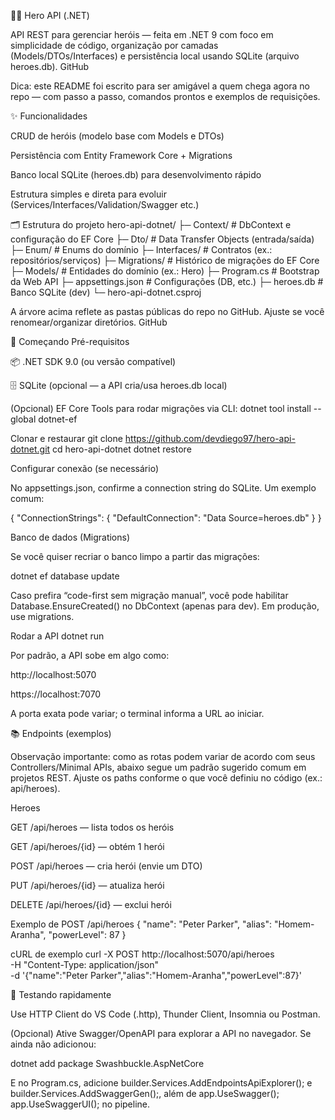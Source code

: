 🦸‍♂️ Hero API (.NET)










API REST para gerenciar heróis — feita em .NET 9 com foco em simplicidade de código, organização por camadas (Models/DTOs/Interfaces) e persistência local usando SQLite (arquivo heroes.db). 
GitHub

Dica: este README foi escrito para ser amigável a quem chega agora no repo — com passo a passo, comandos prontos e exemplos de requisições.

✨ Funcionalidades

CRUD de heróis (modelo base com Models e DTOs)

Persistência com Entity Framework Core + Migrations

Banco local SQLite (heroes.db) para desenvolvimento rápido

Estrutura simples e direta para evoluir (Services/Interfaces/Validation/Swagger etc.)

🗂 Estrutura do projeto
hero-api-dotnet/
├─ Context/                 # DbContext e configuração do EF Core
├─ Dto/                     # Data Transfer Objects (entrada/saída)
├─ Enum/                    # Enums do domínio
├─ Interfaces/              # Contratos (ex.: repositórios/serviços)
├─ Migrations/              # Histórico de migrações do EF Core
├─ Models/                  # Entidades do domínio (ex.: Hero)
├─ Program.cs               # Bootstrap da Web API
├─ appsettings.json         # Configurações (DB, etc.)
├─ heroes.db                # Banco SQLite (dev)
└─ hero-api-dotnet.csproj


A árvore acima reflete as pastas públicas do repo no GitHub. Ajuste se você renomear/organizar diretórios. 
GitHub

🚀 Começando
Pré-requisitos

📦 .NET SDK 9.0 (ou versão compatível)

🗄 SQLite (opcional — a API cria/usa heroes.db local)

(Opcional) EF Core Tools para rodar migrações via CLI:
dotnet tool install --global dotnet-ef

Clonar e restaurar
git clone https://github.com/devdiego97/hero-api-dotnet.git
cd hero-api-dotnet
dotnet restore

Configurar conexão (se necessário)

No appsettings.json, confirme a connection string do SQLite. Um exemplo comum:

{
  "ConnectionStrings": {
    "DefaultConnection": "Data Source=heroes.db"
  }
}

Banco de dados (Migrations)

Se você quiser recriar o banco limpo a partir das migrações:

dotnet ef database update


Caso prefira “code-first sem migração manual”, você pode habilitar Database.EnsureCreated() no DbContext (apenas para dev). Em produção, use migrations.

Rodar a API
dotnet run


Por padrão, a API sobe em algo como:

http://localhost:5070

https://localhost:7070

A porta exata pode variar; o terminal informa a URL ao iniciar.

📚 Endpoints (exemplos)

Observação importante: como as rotas podem variar de acordo com seus Controllers/Minimal APIs, abaixo segue um padrão sugerido comum em projetos REST. Ajuste os paths conforme o que você definiu no código (ex.: api/heroes).

Heroes

GET /api/heroes — lista todos os heróis

GET /api/heroes/{id} — obtém 1 herói

POST /api/heroes — cria herói (envie um DTO)

PUT /api/heroes/{id} — atualiza herói

DELETE /api/heroes/{id} — exclui herói

Exemplo de POST /api/heroes
{
  "name": "Peter Parker",
  "alias": "Homem-Aranha",
  "powerLevel": 87
}

cURL de exemplo
curl -X POST http://localhost:5070/api/heroes \
  -H "Content-Type: application/json" \
  -d '{"name":"Peter Parker","alias":"Homem-Aranha","powerLevel":87}'

🧪 Testando rapidamente

Use HTTP Client do VS Code (.http), Thunder Client, Insomnia ou Postman.

(Opcional) Ative Swagger/OpenAPI para explorar a API no navegador. Se ainda não adicionou:

dotnet add package Swashbuckle.AspNetCore


E no Program.cs, adicione builder.Services.AddEndpointsApiExplorer(); e builder.Services.AddSwaggerGen();, além de app.UseSwagger(); app.UseSwaggerUI(); no pipeline.
